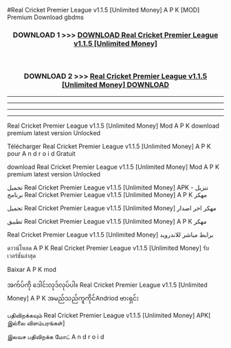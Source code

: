 #Real Cricket Premier League v1.1.5  [Unlimited Money] A P K [MOD] Premium Download gbdms



<div align="center">

<h3>DOWNLOAD 1 >>> <a href="https://teeasianyam.web.app?sq=Real Cricket Premier League v1.1.5  [Unlimited Money]">DOWNLOAD Real Cricket Premier League v1.1.5  [Unlimited Money] </a></h3><br>

<h3>DOWNLOAD 2 >>> <a href="https://teeasianyam.web.app?sq=Real Cricket Premier League v1.1.5  [Unlimited Money] ">Real Cricket Premier League v1.1.5  [Unlimited Money]  DOWNLOAD </a></h3>

</div>


----------------------------------------------------------

----------------------------------------------------------

----------------------------------------------------------

----------------------------------------------------------


Real Cricket Premier League v1.1.5  [Unlimited Money]  Mod A P K download premium latest version Unlocked

Télécharger Real Cricket Premier League v1.1.5  [Unlimited Money]  A P K pour A n d r o i d Gratuit

download Real Cricket Premier League v1.1.5  [Unlimited Money]  Mod A P K premium latest version Unlocked

تحميل Real Cricket Premier League v1.1.5  [Unlimited Money]  APK - تنزيل برنامج Real Cricket Premier League v1.1.5  [Unlimited Money]  A P K مهكر

تحميل Real Cricket Premier League v1.1.5  [Unlimited Money]  مهكر اخر اصدار

تطبيق Real Cricket Premier League v1.1.5  [Unlimited Money]  A P K مهكر

Real Cricket Premier League v1.1.5  [Unlimited Money]  برابط مباشر للاندرويد

ดาวน์โหลด A P K Real Cricket Premier League v1.1.5  [Unlimited Money]  รับเวอร์ชันล่าสุด

Baixar A P K mod

အက်ပ်ကို ဒေါင်းလုဒ်လုပ်ပါ။ Real Cricket Premier League v1.1.5  [Unlimited Money]  A P K အမည်သည်ကူကိုင်Andriod ဗားရှင်း

பதிவிறக்கவும் Real Cricket Premier League v1.1.5  [Unlimited Money]  APK[ இல்லை விளம்பரங்கள்] 
 
இலவச பதிவிறக்க மோட் A n d r o i d



